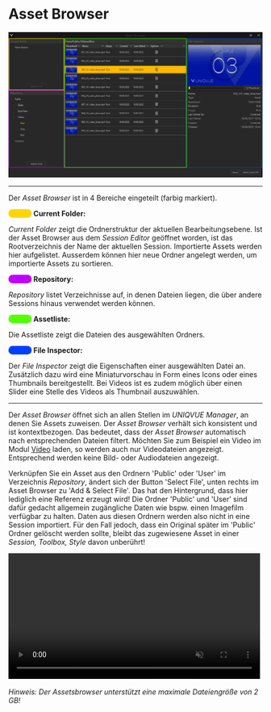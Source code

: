 # Asset Browser

![Assetbrowser](img/Manager/AssetBrowser-Highlighted.PNG)

***

Der *Asset Browser* ist in 4 Bereiche eingeteilt (farbig markiert).


<span style="color: #FFD500; background: #FFD500; border-radius: 100px">&#9711</span> **Current Folder:**

*Current Folder* zeigt die Ordnerstruktur der aktuellen Bearbeitungsebene. Ist der Asset Browser aus dem *Session Editor* geöffnet worden, ist das Rootverzeichnis der Name der aktuellen Session. Importierte Assets werden hier aufgelistet. Ausserdem können hier neue Ordner angelegt werden, um importierte Assets zu sortieren. 


<span style="color: #BF00FF; background: #BF00FF; border-radius: 100px">&#9711</span> **Repository:**

*Repository* listet Verzeichnisse auf, in denen Dateien liegen, die über andere Sessions hinaus verwendet werden können.


<span style="color: #53FF00; background: #53FF00; border-radius: 100px">&#9711</span> **Assetliste:**

Die Assetliste zeigt die Dateien des ausgewählten Ordners. 

<span style="color: #0040FF; background: #0040FF; border-radius: 100px">&#9711</span> **File Inspector:**

Der *File Inspector* zeigt die Eigenschaften einer ausgewählten Datei an. Zusätzlich dazu wird eine Miniaturvorschau in Form eines Icons oder eines Thumbnails bereitgestellt. Bei Videos ist es zudem möglich über einen Slider eine Stelle des Videos als Thumbnail auszuwählen.

***
Der *Asset Browser* öffnet sich an allen Stellen im *UNIQVUE Manager*, an denen Sie Assets zuweisen. Der *Asset Browser* verhält sich konsistent und ist kontextbezogen. Das bedeutet, dass der *Asset Browser* automatisch nach entsprechenden Dateien filtert. Möchten Sie zum Beispiel ein Video im Modul [Video](017_videoplayer.md) laden, so werden auch nur Videodateien angezeigt. Entsprechend werden keine Bild- oder Audiodateien angezeigt. 

Verknüpfen Sie ein Asset aus den Ordnern 'Public' oder 'User' im Verzeichnis *Repository*, ändert sich der Button 'Select File', unten rechts im Asset Browser zu 'Add & Select File'. Das hat den Hintergrund, dass hier lediglich eine Referenz erzeugt wird! Die Ordner 'Public' und 'User' sind dafür gedacht allgemein zugängliche Daten wie bspw. einen Imagefilm verfügbar zu halten. Daten aus diesen Ordnern werden also nicht in eine Session importiert. Für den Fall jedoch, dass ein Original später im 'Public' Ordner gelöscht werden sollte, bleibt das zugewiesene Asset in einer *Session, Toolbox, Style* davon unberührt!

<video align="left" width="99%" height="" autoplay loop muted markdown="1">
<source src="img/Manager/Gifs/AddSelectFile.webm" type="video/webm" markdown="1">
</video>


**Hinweis:* Der Assetsbrowser unterstützt eine maximale Dateiengröße von 2 GB!*